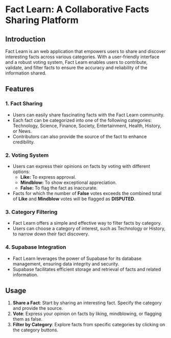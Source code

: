 # Fact Learn: A Collaborative Facts Sharing Platform

## Introduction

Fact Learn is an web application that empowers users to share and discover interesting facts across various categories. With a user-friendly interface and a robust voting system, Fact Learn enables users to contribute, validate, and filter facts to ensure the accuracy and reliability of the information shared.

## Features

### 1. Fact Sharing

- Users can easily share fascinating facts with the Fact Learn community.
- Each fact can be categorized into one of the following categories: Technology, Science, Finance, Society, Entertainment, Health, History, or News.
- Contributors can also provide the source of the fact to enhance credibility.

### 2. Voting System

- Users can express their opinions on facts by voting with different options:
  - **Like:** To express approval.
  - **Mindblow:** To show exceptional appreciation.
  - **False:** To flag the fact as inaccurate.
- Facts for which the number of **False** votes exceeds the combined total of **Like** and **Mindblow** votes will be flagged as **DISPUTED**.

### 3. Category Filtering

- Fact Learn offers a simple and effective way to filter facts by category.
- Users can choose a category of interest, such as Technology or History, to narrow down their fact discovery.

### 4. Supabase Integration

- Fact Learn leverages the power of Supabase for its database management, ensuring data integrity and security.
- Supabase facilitates efficient storage and retrieval of facts and related information.

## Usage

1. **Share a Fact**: Start by sharing an interesting fact. Specify the category and provide the source.
2. **Vote**: Express your opinion on facts by liking, mindblowing, or flagging them as false.
3. **Filter by Category**: Explore facts from specific categories by clicking on the category buttons.
